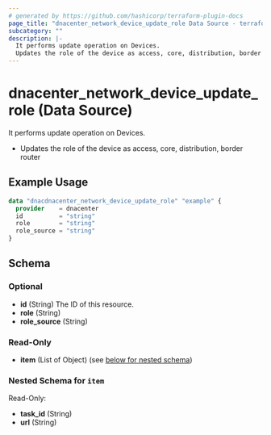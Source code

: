 ```yaml
---
# generated by https://github.com/hashicorp/terraform-plugin-docs
page_title: "dnacenter_network_device_update_role Data Source - terraform-provider-dnacenter"
subcategory: ""
description: |-
  It performs update operation on Devices.
  Updates the role of the device as access, core, distribution, border router
---
```


# dnacenter_network_device_update_role (Data Source)

It performs update operation on Devices.

- Updates the role of the device as access, core, distribution, border router

## Example Usage

```terraform
data "dnacdnacenter_network_device_update_role" "example" {
  provider    = dnacenter
  id          = "string"
  role        = "string"
  role_source = "string"
}
```

<!-- schema generated by tfplugindocs -->
## Schema

### Optional

- **id** (String) The ID of this resource.
- **role** (String)
- **role_source** (String)

### Read-Only

- **item** (List of Object) (see [below for nested schema](#nestedatt--item))

<a id="nestedatt--item"></a>
### Nested Schema for `item`

Read-Only:

- **task_id** (String)
- **url** (String)


